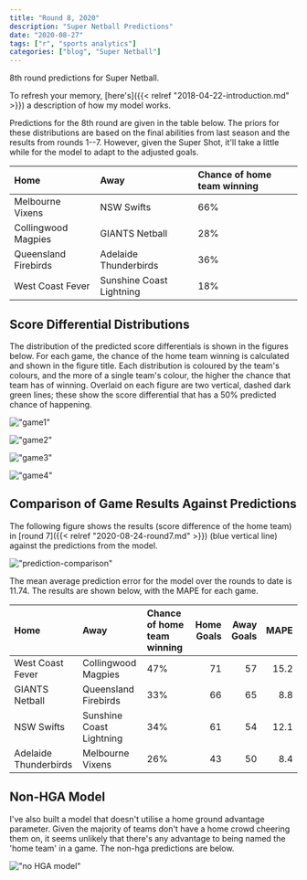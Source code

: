 ```yaml
---
title: "Round 8, 2020"
description: "Super Netball Predictions"
date: "2020-08-27"
tags: ["r", "sports analytics"]
categories: ["blog", "Super Netball"]
---
```


<!-- Time-stamp: <2019-04-27 13:42:06 (slane)> -->





8th round predictions for Super Netball.

To refresh your memory, [here's]({{< relref "2018-04-22-introduction.md" >}}) a description of how my model works.

Predictions for the 8th round are given in the table below. The priors for these distributions are based on the final abilities from last season and the results from rounds 1--7. However, given the Super Shot, it'll take a little while for the model to adapt to the adjusted goals.


|Home                 |Away                     |Chance of home team winning |
|:--------------------|:------------------------|:---------------------------|
|Melbourne Vixens     |NSW Swifts               |66%                         |
|Collingwood Magpies  |GIANTS Netball           |28%                         |
|Queensland Firebirds |Adelaide Thunderbirds    |36%                         |
|West Coast Fever     |Sunshine Coast Lightning |18%                         |

## Score Differential Distributions

The distribution of the predicted score differentials is shown in the figures below. For each game, the chance of the home team winning is calculated and shown in the figure title. Each distribution is coloured by the team's colours, and the more of a single team's colour, the higher the chance that team has of winning. Overlaid on each figure are two vertical, dashed dark green lines; these show the score differential that has a 50% predicted chance of happening.

!["game1"](/sn-assets/2020/round8/game-1.png)

!["game2"](/sn-assets/2020/round8/game-2.png)

!["game3"](/sn-assets/2020/round8/game-3.png)

!["game4"](/sn-assets/2020/round8/game-4.png)

## Comparison of Game Results Against Predictions

The following figure shows the results (score difference of the home team) in [round 7]({{< relref "2020-08-24-round7.md" >}}) (blue vertical line) against the predictions from the model.

!["prediction-comparison"](/sn-assets/2020/round8/plot-grid-comparison.png)

The mean average prediction error for the model over the rounds to date is 11.74. The results are shown below, with the MAPE for each game.


|Home                  |Away                     |Chance of home team winning | Home Goals| Away Goals| MAPE|
|:---------------------|:------------------------|:---------------------------|----------:|----------:|----:|
|West Coast Fever      |Collingwood Magpies      |47%                         |         71|         57| 15.2|
|GIANTS Netball        |Queensland Firebirds     |33%                         |         66|         65|  8.8|
|NSW Swifts            |Sunshine Coast Lightning |34%                         |         61|         54| 12.1|
|Adelaide Thunderbirds |Melbourne Vixens         |26%                         |         43|         50|  8.4|

## Non-HGA Model

I've also built a model that doesn't utilise a home ground advantage parameter. Given the majority of teams don't have a home crowd cheering them on, it seems unlikely that there's any advantage to being named the 'home team' in a game. The non-hga predictions are below.

!["no HGA model"](/sn-assets/2020/round8/plot-grid-no-hga.png)

